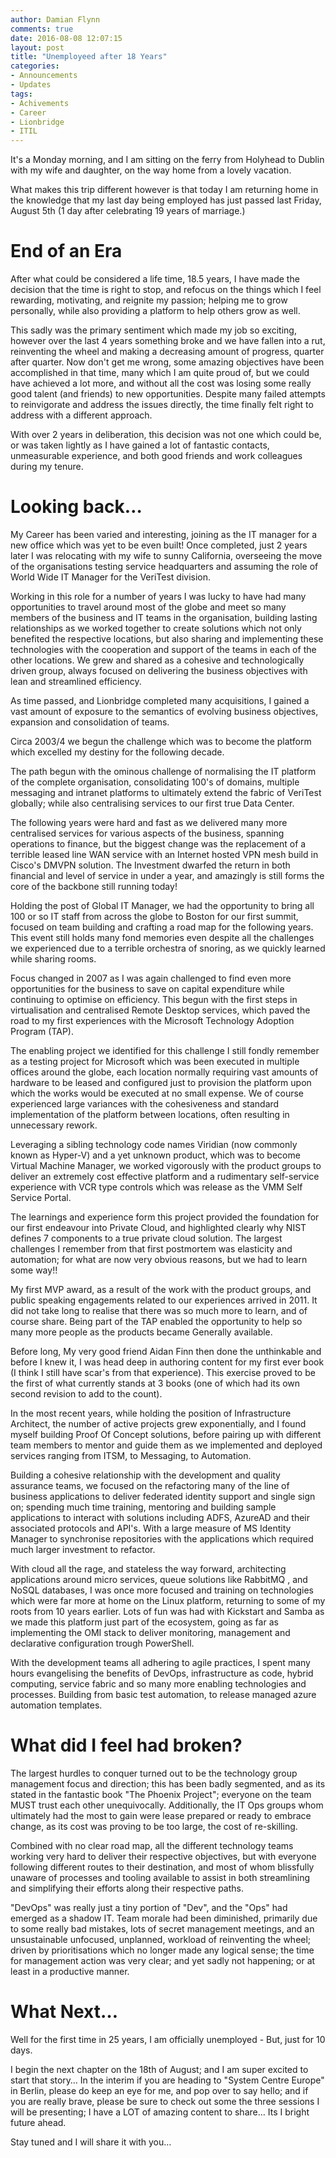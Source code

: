 ```yaml
---
author: Damian Flynn
comments: true
date: 2016-08-08 12:07:15
layout: post
title: "Unemployeed after 18 Years"
categories:
- Announcements
- Updates
tags:
- Achivements
- Career
- Lionbridge
- ITIL
---
```



It's a Monday morning, and I am sitting on the ferry from Holyhead to Dublin with my wife and daughter, on the way home  from a lovely vacation.  

What makes this trip different however is that today I am returning home in the knowledge that my last day being employed has just passed last Friday, August 5th (1 day after celebrating 19 years of marriage.)

# End of an Era

After what could be considered a life time, 18.5 years, I have made the decision that the time is right to stop, and refocus on the things which I feel rewarding, motivating, and reignite my passion; helping me to grow personally, while also providing a platform to help others grow as well.  

This sadly was the primary sentiment which made my job so exciting, however over the last 4 years something broke and we have fallen into a rut, reinventing the wheel and making a decreasing amount of progress, quarter after quarter. Now don't get me wrong, some amazing objectives have been accomplished in that time, many which I am quite proud of, but we could have achieved a lot more, and without all the cost was losing some really good talent (and friends) to new opportunities. Despite many failed attempts to reinvigorate and address the issues directly, the time finally felt right to address with a different approach. 

With over 2 years in deliberation, this decision was not one which could be, or was taken lightly as I have gained a lot of fantastic contacts, unmeasurable experience, and both good friends and work colleagues during my tenure. 

# Looking back…

My Career has been varied and interesting, joining as the IT manager for  a new office which  was yet to be even built! Once completed, just 2 years later I was relocating with my wife to sunny California, overseeing the move of the organisations testing service headquarters and assuming the role of World Wide IT Manager for the VeriTest division.  

Working in this role for a number of years I was lucky to have had many opportunities to travel around most of the globe and meet so many members of the business and IT teams in the organisation, building lasting relationships as we worked together to create solutions which not only benefited the respective locations, but also sharing and implementing these technologies with the cooperation and support of the teams in each of the other locations. We grew and shared as a cohesive and technologically driven group, always focused on delivering the business objectives with lean and streamlined efficiency. 

As time passed, and Lionbridge completed many acquisitions, I gained a vast amount of exposure to the semantics of evolving business objectives, expansion and consolidation of teams. 

Circa 2003/4 we begun the challenge which was to become the platform which excelled my destiny for the following decade. 

The path begun with the ominous challenge of normalising the IT platform of the complete organisation, consolidating 100's of domains, multiple messaging and intranet platforms to ultimately extend the fabric of VeriTest globally; while also centralising services to our first true Data Center. 

The following years were hard and fast as we delivered many more centralised services for various aspects of the business, spanning operations to finance, but the biggest change was the replacement of a terrible leased line WAN service with an Internet hosted VPN mesh build in Cisco's DMVPN solution. The Investment dwarfed the return in both financial and level of service in under a year, and amazingly is still forms the core of the backbone still running today!

Holding the post of Global IT Manager, we had the opportunity to bring all 100 or so IT staff from across the globe to Boston for our first summit, focused on team building and crafting a road map for the following years. This event still holds many fond memories even despite all the challenges we experienced due to a terrible orchestra of snoring, as we quickly learned while sharing rooms. 

Focus changed in 2007 as I was again challenged to find even more opportunities for the business to save on capital expenditure while continuing to optimise on efficiency. This begun with the first steps in virtualisation and centralised Remote Desktop services, which paved the road to my first experiences with the Microsoft Technology Adoption Program (TAP). 

The enabling project we identified for this challenge I still fondly remember as a testing project for Microsoft which was been executed in multiple offices around the globe, each location normally requiring vast amounts of hardware to be leased and configured  just to provision the platform upon which the works would be executed at no small expense. We of course experienced large variances with the cohesiveness and standard implementation of the platform between locations, often resulting in unnecessary rework.  

Leveraging a sibling technology code names Viridian (now commonly known as Hyper-V) and a yet unknown product, which was to become Virtual Machine Manager, we worked vigorously with the product groups to deliver an extremely cost effective platform and a rudimentary self-service experience with VCR type controls which was release as the VMM Self Service Portal.  

The learnings and experience form this project provided the foundation for our first endeavour into Private Cloud, and highlighted clearly why NIST defines 7 components to a true private cloud solution. The largest challenges I remember from that first postmortem was elasticity and automation; for what are now very obvious reasons, but we had to learn some way!!

My first MVP award, as a result of the work with the product groups, and public speaking engagements related to our experiences arrived in 2011. It did not take long to realise that there was so much more to learn, and of course share. Being part of the TAP enabled the opportunity to help so many more people as the products became Generally available. 

Before long, My very good friend Aidan Finn then done the unthinkable and before I knew it, I was head deep in authoring content for my first ever book (I think I still have scar's from that experience). This exercise proved to be the first of what currently stands at 3 books (one of which had its own second revision to add to the count). 

In the most recent years, while holding the position of Infrastructure Architect, the number of active projects grew exponentially, and I found myself building Proof Of Concept solutions, before pairing up with different team members to mentor and guide them as we implemented and deployed services ranging from ITSM, to Messaging, to Automation. 

Building a cohesive relationship with the development and quality assurance teams, we focused on the refactoring many of the line of business applications to deliver federated identity support and single sign on; spending much time training, mentoring and building sample applications to interact with solutions including ADFS, AzureAD and their associated protocols and API's.  With a large measure of MS Identity Manager to synchronise repositories with the applications which required much larger investment to refactor. 

With cloud all the rage, and stateless the way forward, architecting applications around micro services, queue solutions like RabbitMQ , and NoSQL databases, I was once more focused and training on technologies which were far more at home on the Linux platform, returning to some of my roots from 10 years earlier. Lots of fun was had with Kickstart and Samba as we made this platform just part of the ecosystem, going as far as  implementing the OMI stack to deliver monitoring, management and declarative configuration trough PowerShell. 

With the development teams all adhering to agile practices, I spent many hours evangelising the benefits of DevOps, infrastructure as code, hybrid computing, service fabric and so many more enabling technologies and processes. Building from basic test automation, to release managed azure automation templates. 

# What did I feel had broken? 

The largest hurdles to conquer turned out to be the technology group management focus and direction; this has been badly segmented, and as its stated in the fantastic book "The Phoenix Project"; everyone on the team MUST trust each other unequivocally. Additionally, the IT Ops groups whom ultimately had the most to gain were lease prepared or ready to embrace change, as its cost was proving to be too large, the cost of re-skilling.  

Combined with no clear road map, all the different technology teams working very hard to deliver their respective objectives, but with everyone following different routes to their destination, and most of whom blissfully unaware of processes and tooling available to assist in both streamlining and simplifying their efforts along their respective paths. 

"DevOps" was really just a tiny portion of "Dev", and the "Ops" had emerged as a shadow IT. Team morale had been diminished, primarily due to some really bad mistakes, lots of secret management meetings, and an unsustainable unfocused, unplanned, workload of reinventing the wheel; driven by prioritisations which no longer made any logical sense; the time for management action was very clear; and yet sadly not happening; or at least in a productive manner.

# What Next…

Well for the first time in 25 years, I am officially unemployed - But, just for 10 days. 

I begin the next chapter on the 18th of August; and I am super excited to start that story… 
In the interim if you are heading to "System Centre Europe" in Berlin, please do keep an eye for me, and pop over to say hello; and if you are really brave, please be sure to check out some the three sessions I will be presenting; I have a LOT of amazing content to share…  Its I bright future ahead.

Stay tuned and I will share it with you…
